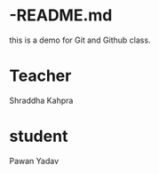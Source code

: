 # -README.md
 this is a demo for Git and Github class.

 # Teacher
  Shraddha Kahpra

 # student 
  Pawan Yadav 
